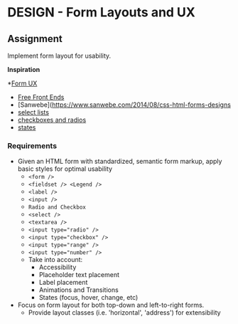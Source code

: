 # DESIGN - Form Layouts and UX

## Assignment
Implement form layout for usability.

**Inspiration**

*[Form UX](https://www.youtube.com/watch?v=hPS7LUW7SlA)
* [Free Front Ends](https://freefrontend.com/css-forms/)
* [Sanwebe](https://www.sanwebe.com/2014/08/css-html-forms-designs
* [select lists](https://freefrontend.com/css-select-boxes/)
* [checkboxes and radios](https://kyusuf.com/post/completely-css-custom-checkbox-radio-buttons-and-select-boxes)
* [states](https://alligator.io/css/styling-form-input-validity/)

### Requirements
* Given an HTML form with standardized, semantic form markup, apply basic styles for optimal usability
  * `<form />`
  * `<fieldset /> <Legend />`
  * `<label />`
  * `<input />`
  * `Radio and Checkbox`
  * `<select />`
  * `<textarea />`
  * `<input type="radio" />`
  * `<input type="checkbox" />`
  * `<input type="range" />`
  * `<input type="number" />`
  * Take into account:
    * Accessibility
    * Placeholder text placement
    * Label placement
    * Animations and Transitions
    * States (focus, hover, change, etc)
* Focus on form layout for both top-down and left-to-right forms.
  * Provide layout classes (i.e. 'horizontal', 'address') for extensibility


